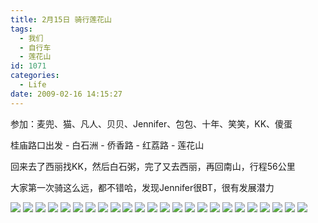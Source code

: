 ```yaml
---
title: 2月15日 骑行莲花山
tags:
  - 我们
  - 自行车
  - 莲花山
id: 1071
categories:
  - Life
date: 2009-02-16 14:15:27
---
```


参加：麦兜、猫、凡人、贝贝、Jennifer、包包、十年、笑笑，KK、傻蛋 

桂庙路口出发 - 白石洲 - 侨香路 - 红荔路 - 莲花山 

回来去了西丽找KK，然后白石粥，完了又去西丽，再回南山，行程56公里 

大家第一次骑这么远，都不错哈，发现Jennifer很BT，很有发展潜力 

![](/images/2009/02/16_16_141527_10824.jpg) 
![](/images/2009/02/16_16_141527_0_10825.jpg) 
![](/images/2009/02/16_16_141527_1_10826.jpg) 
![](/images/2009/02/16_16_141527_2_10827.jpg) 
![](/images/2009/02/16_16_141527_3_10828.jpg) 
![](/images/2009/02/16_16_141527_4_10829.jpg) 
![](/images/2009/02/16_16_141527_5_10830.jpg) 
![](/images/2009/02/16_16_141527_6_10831.jpg) 
![](/images/2009/02/16_16_141527_7_10832.jpg) 
![](/images/2009/02/16_16_141527_8_10833.jpg) 
![](/images/2009/02/16_16_141527_9_10834.jpg) 
![](/images/2009/02/16_16_141527_10_10835.jpg) 
![](/images/2009/02/16_16_141527_11_10836.jpg) 
![](/images/2009/02/16_16_141527_12_10837.jpg) 
![](/images/2009/02/16_16_141527_13_10838.jpg) 
![](/images/2009/02/16_16_141527_14_10839.jpg) 
![](/images/2009/02/16_16_141527_15_10840.jpg) 
![](/images/2009/02/16_16_141527_16_10841.jpg) 
![](/images/2009/02/16_16_141527_17_10842.jpg) 
![](/images/2009/02/16_16_141527_18_10843.jpg) 
![](/images/2009/02/16_16_141527_19_10844.jpg) 
![](/images/2009/02/16_16_141527_20_10845.jpg) 
![](/images/2009/02/16_16_141527_21_10846.jpg) 
![](/images/2009/02/16_16_141527_22_10847.jpg)